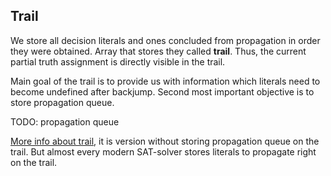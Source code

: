 ## Trail


We store all decision literals and ones concluded from propagation in order they
were obtained. Array that stores they called **trail**. Thus, the current partial
truth assignment is directly visible in the trail.

Main goal of the trail is to provide us with information which literals need to 
become undefined after backjump. Second most important objective is to store 
propagation queue.

TODO: propagation queue

[More info about trail](https://users.aalto.fi/~tjunttil/2020-DP-AUT/notes-sat/cdcl.html#trails), 
it is version without storing propagation queue on the trail. But almost every 
modern SAT-solver stores literals to propagate right on the trail.
